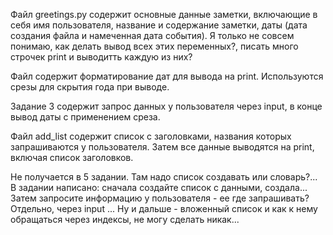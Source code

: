 Файл greetings.py содержит основные данные заметки, включающие в себя имя пользователя, название и содержание заметки, даты (дата создания файла и намеченная дата события). Я только не совсем понимаю, как делать вывод всех этих переменных?, писать много строчек print и выводитть каждую из них?

Файл содержит форматирование дат для вывода на print. Используются срезы для скрытия года при выводе. 

Задание 3 содержит запрос данных у пользователя через input, в конце вывод даты с применением среза. 

Файл add_list содержит список с заголовками, названия которых запрашиваются у пользователя. Затем все данные выводятся на print, включая список заголовков. 

Не получается в 5 задании. Там надо список создавать или словарь?... В задании написано: сначала создайте список с данными, создала... Затем запросите информацию у пользователя - ее где запрашивать? Отдельно, через input ... Ну и дальше - вложенный список и как к нему обращаться через индексы, не могу сделать никак...
